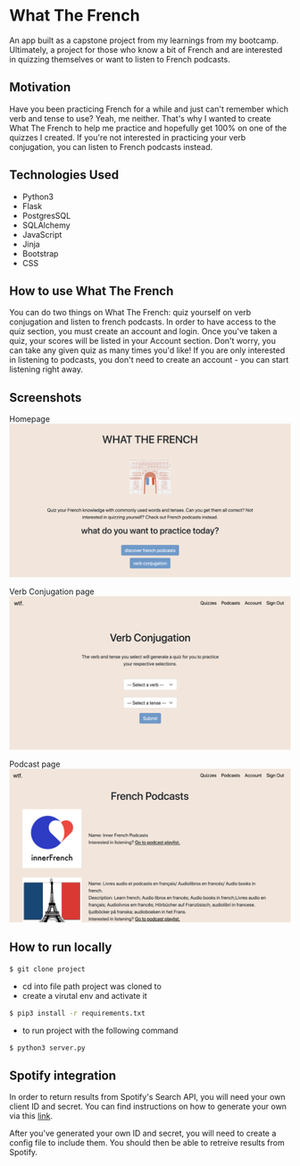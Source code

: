 # What The French

An app built as a capstone project from my learnings from my bootcamp. Ultimately, a project for those who know a bit of French and are interested in quizzing themselves or want to listen to French podcasts.

## Motivation

Have you been practicing French for a while and just can't remember which verb and tense to use? Yeah, me neither. That's why I wanted to create What The French to help me practice and hopefully get 100% on one of the quizzes I created. If you're not interested in practicing your verb conjugation, you can listen to French podcasts instead.

## Technologies Used

- Python3
- Flask
- PostgresSQL
- SQLAlchemy
- JavaScript
- Jinja
- Bootstrap
- CSS

## How to use What The French

You can do two things on What The French: quiz yourself on verb conjugation and listen to french podcasts. In order to have access to the quiz section, you must create an account and login. Once you've taken a quiz, your scores will be listed in your Account section. Don't worry, you can take any given quiz as many times you'd like! If you are only interested in listening to podcasts, you don't need to create an account - you can start listening right away.

## Screenshots

Homepage
![homepage img](static/images/homepage.png "Homepage view for a logged in user.")

Verb Conjugation page
![verb conjugation img](static/images/verb-conjugation-page.png "Verb Conjugation page where a user would select a verb and tense in order to receive the corresponding quiz.")

Podcast page
![podcast img](static/images/podcasts.png "Podcast view for any site visitor to the website.")

## How to run locally

```bash
$ git clone project
```

- cd into file path project was cloned to
- create a virutal env and activate it

```bash
$ pip3 install -r requirements.txt
```

- to run project with the following command

```bash
$ python3 server.py
```

## Spotify integration

In order to return results from Spotify's Search API, you will need your own client ID and secret.
You can find instructions on how to generate your own via this [link](https://developer.spotify.com/documentation/general/guides/app-settings/).

After you've generated your own ID and secret, you will need to create a config file to include them.
You should then be able to retreive results from Spotify.
